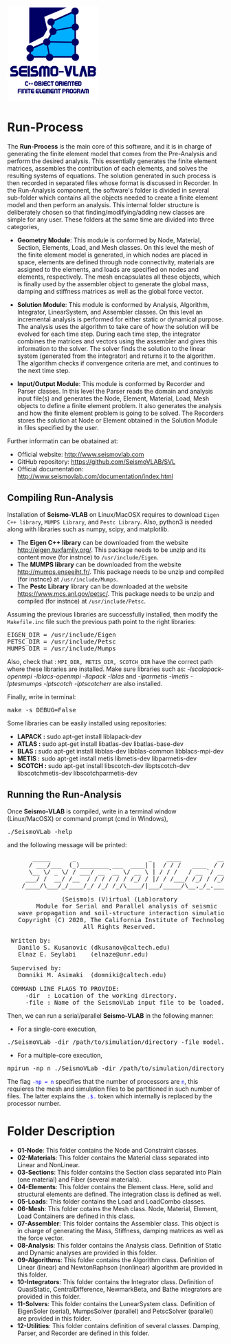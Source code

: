 ![SeismoVLAB Logo](../Logo.png)

Run-Process
===========

The **Run-Process** is the main core of this software, and it is in charge of generating the finite element model that comes from the Pre-Analysis and perform the desired analysis. This essentially generates the finite element matrices, assembles the contribution of each elements, and solves the resulting systems of equations. The solution generated in such process is then recorded in separated files whose format is discussed in Recorder. In the Run-Analysis component, the software's folder is divided in several sub-folder which contains all the objects needed to create a finite element model and then perform an analysis. This internal folder structure is deliberately chosen so that finding/modifying/adding new classes are simple for any user. These folders at the same time are divided into three categories,

- **Geometry Module**: This module is conformed by Node, Material, Section, Elements, Load, and Mesh classes. On this level the mesh of the finite element model is generated, in which nodes are placed in space, elements are defined through node connectivity, materials are assigned to the elements, and loads are specified on nodes and elements, respectively. The mesh encapsulates all these objects, which is finally used by the assembler object to generate the global mass, damping and stiffness matrices as well as the global force vector. 

- **Solution Module**: This module is conformed by Analysis, Algorithm, Integrator, LinearSystem, and Assembler classes. On this level an incremental analysis is performed for either static or dynamical purpose. The analysis uses the algorithm to take care of how the solution will be evolved for each time step. During each time step, the integrator combines the matrices and vectors using the assembler and gives this information to the solver. The solver finds the solution to the linear system (generated from the integrator) and returns it to the algorithm. The algorithm checks if convergence criteria are met, and continues to the next time step.

- **Input/Output Module**: This module is conformed by Recorder and Parser classes. In this level the Parser reads the domain and analysis input file(s) and generates the Node, Element, Material, Load, Mesh objects to define a finite element problem. It also generates the analysis and how the finite element problem is going to be solved. The Recorders stores the solution at Node or Element obtained in the Solution Module in files specified by the user.

Further informatin can be obatained at:

* Official website: http://www.seismovlab.com
* GitHub repository: https://github.com/SeismoVLAB/SVL
* Official documentation: http://www.seismovlab.com/documentation/index.html

Compiling Run-Analysis
----------------------
Installation of **Seismo-VLAB** on Linux/MacOSX requires to download `Eigen C++ library`, `MUMPS Library`, and `Pestc Library`. Also, python3 is needed along with libraries such as numpy, scipy, and matplotlib.

* The **Eigen C++ library** can be downloaded from the website http://eigen.tuxfamily.org/. This package needs to be unzip and its content move (for instnce) to `/usr/include/Eigen`. 
* The **MUMPS library** can be downloaded from the website http://mumps.enseeiht.fr/. This package needs to be unzip and compiled (for instnce) at `/usr/include/Mumps`.
* The **Pestc Library** library can be downloaded at the website https://www.mcs.anl.gov/petsc/. This package needs to be unzip and compiled (for instnce) at `/usr/include/Petsc`.

Assuming the previous libraries are successfully installed, then modify the `Makefile.inc` file such the previous path point to the right libraries:

<pre>
EIGEN_DIR = /usr/include/Eigen
PETSC_DIR = /usr/include/Petsc
MUMPS_DIR = /usr/include/Mumps
</pre>

Also, check that : `MPI_DIR, METIS_DIR, SCOTCH_DIR` have the correct path where these libraries are installed. Make sure libraries such as: *-lscalapack-openmpi -lblacs-openmpi -llapack -lblas* and *-lparmetis -lmetis -lptesmumps -lptscotch -lptscotcherr* are also installed.

Finally, write in terminal:
<pre>
make -s DEBUG=False
</pre>

Some libraries can be easily installed using repositories:
* **LAPACK :** sudo apt-get install liblapack-dev
* **ATLAS  :** sudo apt-get install libatlas-dev libatlas-base-dev
* **BLAS   :** sudo apt-get install libblas-dev libblas-common libblacs-mpi-dev
* **METIS  :** sudo apt-get install metis libmetis-dev libparmetis-dev
* **SCOTCH :** sudo apt-get install libscotch-dev libptscotch-dev libscotchmetis-dev libscotchparmetis-dev

Running the Run-Analysis
------------------------

Once **Seismo-VLAB** is compiled, write in a terminal window (Linux/MacOSX) or command prompt (cmd in Windows),

<pre>
./SeismoVLab -help
</pre>

and the following message will be printed:

<pre>
       _____      _                    _    ____          __            
      / ___/___  (_)________ ___  ____| |  / / /   ____  / /_           
      \__ \/ _ \/ / ___/ __ `__ \/ __ \ | / / /   / __ `/ __ \    
     ___/ /  __/ /__  / / / / / / /_/ / |/ / /___/ /_/ / /_/ /          
    /____/\___/_/____/_/ /_/ /_/\____/|___/_____/\__,_/_.___/          
                                                                        
               (Seismo)s (V)irtual (Lab)oratory                         
        Module for Serial and Parallel analysis of seismic              
   wave propagation and soil-structure interaction simulation           
   Copyright (C) 2020, The California Institute of Technology 
                     All Rights Reserved.                               
                                                                        
 Written by:                                         
   Danilo S. Kusanovic (dkusanov@caltech.edu)                           
   Elnaz E. Seylabi    (elnaze@unr.edu)                              
                                                                        
 Supervised by:                                      
   Domniki M. Asimaki  (domniki@caltech.edu)                            
                                                                        
 COMMAND LINE FLAGS TO PROVIDE:                                  
     -dir  : Location of the working directory.                  
     -file : Name of the SeismoVLab input file to be loaded.      
</pre>

Then, we can run a serial/parallel **Seismo-VLAB** in the following manner:

* For a single-core execution,
<pre>
./SeismoVLab -dir /path/to/simulation/directory -file model.$.svl
</pre>

* For a multiple-core execution,
<pre>
mpirun -np n ./SeismoVLab -dir /path/to/simulation/directory -file model.$.svl
</pre>

The flag <span style="color:blue">`-np = n`</span> specifies that the number of processors are <span style="color:blue">`n`</span>, this requieres the mesh and simulation files to be partitioned in such number of files. The latter explains the <span style="color:blue">`.$.`</span> token which internally is replaced by the processor number.

Folder Description
==================
* **01-Node**:
  This folder contains the Node and Constraint classes.
* **02-Materials**: 
  This folder contains the Material class separated into Linear and NonLinear.
* **03-Sections**:
  This folder contains the Section class separated into Plain (one material) and Fiber (several materials).
* **04-Elements**:
  This folder contains the Element class. Here, solid and structural elements are defined. The integration class is defined as well.
* **05-Loads**:
  This folder contains the Load and LoadCombo classes.
* **06-Mesh**:
  This folder cotains the Mesh class. Node, Material, Element, Load Containers are defined in this class.
* **07-Assembler**:
    This folder contains the Assembler class. This object is in charge of generating the Mass, Stiffness, damping matrices as well as the force vector. 
* **08-Analysis**:
    This folder contains the Analysis class. Definition of Static and Dynamic analyses are provided in this folder.
* **09-Algorithms**:
  This folder contains the Algorithm class. Definition of Linear (linear) and NewtonRaphson (nonlinear) algorithm are provided in this folder.   
* **10-Integrators**:
  This folder contains the Integrator class. Definition of QuasiStatic, CentralDifference, NewmarkBeta, and Bathe integrators are provided in this folder.
* **11-Solvers**:
  This folder contains the LunearSystem class. Definition of EigenSoler (serial), MumpsSolver (parallel) and PetscSolver (parallel) are provided in this folder.
* **12-Utilities**:
  This folder contains definition of several classes. Damping, Parser, and Recorder are defined in this folder.
